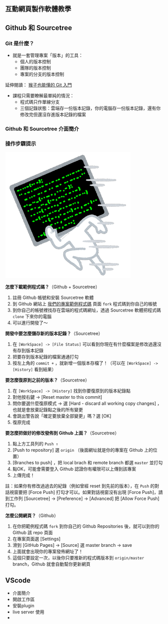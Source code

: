 ## 互動網頁製作軟體教學

## Github 和 Sourcetree

### Git 是什麼？

- 就是一套管理專案「版本」的工具：
  - 個人的版本控制
  - 團隊的版本控制
  - 專案的分支的版本控制

延伸閱讀： [猴子也能懂的 Git 入門](https://backlog.com/git-tutorial/tw/intro/intro1_1.html)

- 課程只需要瞭解最單純的情況：
  - 程式碼只作單線分支
  - 三個記錄狀態：雲端存一份版本記錄，你的電腦存一份版本記錄，還有你修改完但還沒存進版本記錄的檔案

### Github 和 Sourcetree 介面簡介

### 操作步驟提示

![HTML](assets/01-web-fundation-html.png)

**怎麼下載範例程式碼？**（Github + Sourcetree）

1. 註冊 Github 帳號和安裝 Sourcetree 軟體
2. 到 Github 網站上 [我們的專案範例程式碼](https://github.com/YuCJ/fullpage)  頁面 `fork`  程式碼到你自己的帳號
3. 到你自己的帳號裡找存在雲端的程式碼網址，透過 Sourcetree 軟體把程式碼 `clone` 下來你的電腦
4. 可以進行開發了～

**開發中要怎麼儲存新的版本記錄？**（Sourcetree）

1. 在 `[WorkSpace] -> [File Status]` 可以看到你現在有什麼檔案是修改過還沒有存到版本記錄
2. 把要存到版本紀錄的檔案通通打勾
3. 按左上角的 `commit +` ，就新增一個版本存檔了！（可以在 `[WorkSpace] -> [History]` 看到結果）

**要怎麼復原到之前的版本？**（Sourcetree）

1. 在 `[WorkSpace] -> [History]` 找到你要復原到的版本紀錄點
2. 對他按右鍵 -> [Reset master to this commit]
3. 問你要選什麼復原模式 -> 選 [Hard - discard all working copy changes] ，也就是會放棄記錄點之後的所有變更
4. 會跳出警告說「確定要放棄全部變更」嗎？選 [OK]
5. 復原完成

**要怎麼把做好的修改發佈到 Github 上面？**（Sourcetree）

1. 點上方工具列的 `Push ↑`
2. [Push to repository] 選 `origin` （後面網址就是你的專案在 Github 上的位置）
3. [Branches to push] ，把 local brach 和 remote branch 都選 `master` 並打勾
4. 點OK，可能會需要登入 Github 認證你有權限可以上傳到該專案
5. 上傳完成！

註：如果你有修改過過去的紀錄（例如曾經 reset 到先前的版本），在 `Push` 的對話視窗要把 [Force Push] 打勾才可以。如果對話視窗沒有出現 [Force Push]，請到工作列 [Sourcetree] -> [Preference] -> [Advanced] 把 [Allow Force Push] 打勾。

**怎麼公開網頁？**（Github）

1. 在你把範例程式碼 `fork` 到你自己的 Github Repositories 後，就可以到你的 Github 該 repo 頁面
2. 在專案頁面選 [Settings]
3. 滑到 [GitHub Pages] -> [Source] 選 master branch -> save
4. 上面就會出現你的專案發佈網址了！
5. 這個只要設定一次，以後你只要推新的程式碼版本到 `origin/master` branch，Github 就會自動幫你更新網頁



## VScode

- 介面簡介
- 開啟工作區
- 安裝plugin
- live server 使用
- 